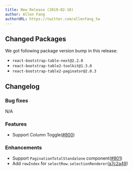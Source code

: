 ```yaml
---
title: New Release (2019-02-18)
author: Allen Fang
authorURL: https://twitter.com/allenfang_tw
---
```


## Changed Packages

We got following package version bump in this release:

* `react-bootstrap-table-next@2.2.0`
* `react-bootstrap-table2-toolkit@1.3.0`
* `react-bootstrap-table2-paginator@2.0.3`

## Changelog

### Bug fixes
N/A

### Features
* Support Column Toggle([#800](https://github.com/react-bootstrap-table/react-bootstrap-table2/pull/800))

### Enhancements
* Support `PaginationTotalStandalone` component([#801](https://github.com/react-bootstrap-table/react-bootstrap-table2/pull/801))
* Add `rowIndex` for `selectRow.selectionRenderer`([a7c2a49](https://github.com/react-bootstrap-table/react-bootstrap-table2/commit/a7c2a49182681dcf77d547d0d58a0b69af667bec))